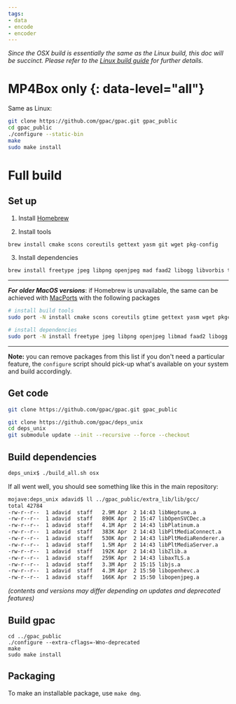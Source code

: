 ```yaml
---
tags:
- data
- encode
- encoder
---
```



_Since the OSX build is essentially the same as the Linux build, this doc will be succinct. Please refer to the [Linux build guide](GPAC-Build-Guide-for-Linux) for further details._ 


# MP4Box only {: data-level="all"}

Same as Linux:

```bash
git clone https://github.com/gpac/gpac.git gpac_public
cd gpac_public
./configure --static-bin
make
sudo make install
```

# Full build

## Set up 

1. Install [Homebrew](https://brew.sh/)

2. Install tools

```bash
brew install cmake scons coreutils gettext yasm git wget pkg-config
```

3. Install dependencies

```bash
brew install freetype jpeg libpng openjpeg mad faad2 libogg libvorbis theora a52dec ffmpeg x264 aom xvid openssl@1.1 sdl2
```


<hr>

***For older MacOS versions***: if Homebrew is unavailable, the same can be achieved with [MacPorts](https://www.macports.org/) with the following packages

```bash
# install build tools
sudo port -N install cmake scons coreutils gtime gettext yasm wget pkgconfig

# install dependencies 
sudo port -N install freetype jpeg libpng openjpeg libmad faad2 libogg libvorbis libtheora a52dec ffmpeg6 x264 aom xvid openssl libsdl2
```

<hr>

**Note:** you can remove packages from this list if you don't need a particular feature, the `configure` script should pick-up what's available on your system and build accordingly. 

## Get code

```bash
git clone https://github.com/gpac/gpac.git gpac_public

git clone https://github.com/gpac/deps_unix
cd deps_unix
git submodule update --init --recursive --force --checkout
```

## Build dependencies

```bash
deps_unix$ ./build_all.sh osx
```

If all went well, you should see something like this in the main repository: 

```bash
mojave:deps_unix adavid$ ll ../gpac_public/extra_lib/lib/gcc/
total 42784
-rw-r--r--  1 adavid  staff   2.9M Apr  2 14:43 libNeptune.a
-rw-r--r--  1 adavid  staff   890K Apr  2 15:47 libOpenSVCDec.a
-rw-r--r--  1 adavid  staff   4.1M Apr  2 14:43 libPlatinum.a
-rw-r--r--  1 adavid  staff   383K Apr  2 14:43 libPltMediaConnect.a
-rw-r--r--  1 adavid  staff   530K Apr  2 14:43 libPltMediaRenderer.a
-rw-r--r--  1 adavid  staff   1.5M Apr  2 14:43 libPltMediaServer.a
-rw-r--r--  1 adavid  staff   192K Apr  2 14:43 libZlib.a
-rw-r--r--  1 adavid  staff   259K Apr  2 14:43 libaxTLS.a
-rw-r--r--  1 adavid  staff   3.3M Apr  2 15:15 libjs.a
-rw-r--r--  1 adavid  staff   4.3M Apr  2 15:50 libopenhevc.a
-rw-r--r--  1 adavid  staff   166K Apr  2 15:50 libopenjpeg.a
```

_(contents and versions may differ depending on updates and deprecated features)_

## Build gpac

```
cd ../gpac_public
./configure --extra-cflags=-Wno-deprecated
make
sudo make install
```

## Packaging

To make an installable package, use `make dmg`. 
